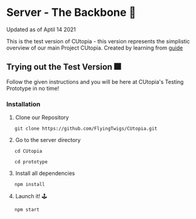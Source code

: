# Server - The Backbone :hammer:

Updated as of Aptil 14 2021 

This is the test version of CUtopia - this version represents the simplistic overview of our main Project CUtopia.
Created by learning from [guide](https://www.udemy.com/course/create-a-twitter-clone-with-nodejs-socketio-and-mongodb/)

## Trying out the Test Version :fireworks:

Follow the given instructions and you will be here at CUtopia's Testing Prototype in no time!

### Installation

1. Clone our Repository
```
   git clone https://github.com/FlyingTwigs/CUtopia.git
```

2. Go to the server directory
```
   cd CUtopia
```
```
   cd prototype
```

3. Install all dependencies
```
   npm install
```

4. Launch it! :joystick:
```
   npm start
```
